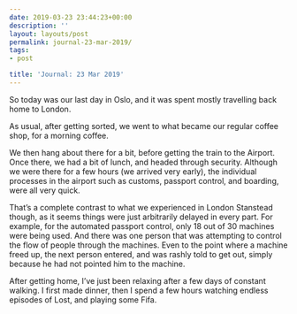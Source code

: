 ```yaml
---
date: 2019-03-23 23:44:23+00:00
description: ''
layout: layouts/post
permalink: journal-23-mar-2019/
tags:
- post

title: 'Journal: 23 Mar 2019'
---
```


<p>So today was our last day in Oslo, and it was spent mostly travelling back home to London.</p>
<p>As usual, after getting sorted, we went to what became our regular coffee shop, for a morning coffee.</p>
<p>We then hang about there for a bit, before getting the train to the Airport. Once there, we had a bit of lunch, and headed through security. Although we were there for a few hours (we arrived very early), the individual processes in the airport such as customs, passport control, and boarding, were all very quick.</p>
<p>That’s a complete contrast to what we experienced in London Stanstead though, as it seems things were just arbitrarily delayed in every part. For example, for the automated passport control, only 18 out of 30 machines were being used. And there was one person that was attempting to control the flow of people through the machines. Even to the point where a machine freed up, the next person entered, and was rashly told to get out, simply because he had not pointed him to the machine.</p>
<p>After getting home, I’ve just been relaxing after a few days of constant walking. I first made dinner, then I spend a few hours watching endless episodes of Lost, and playing some Fifa.</p>

